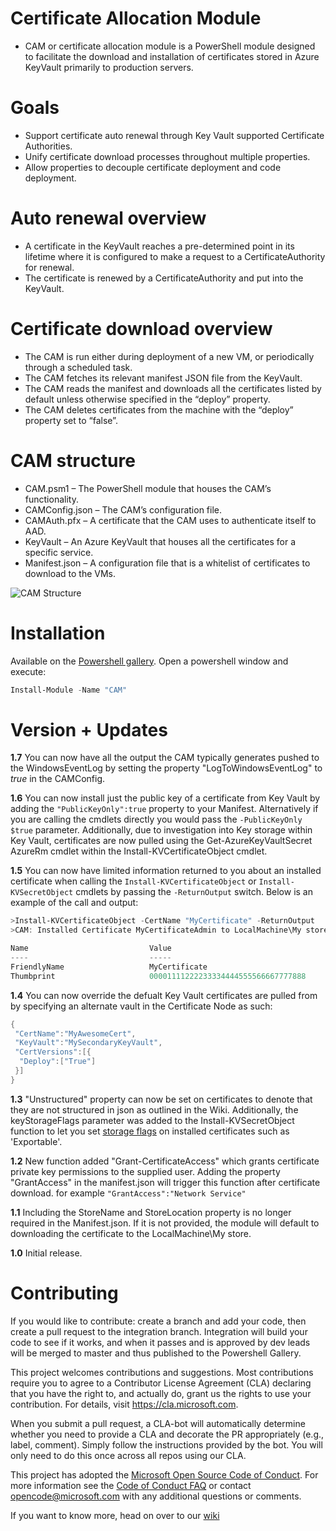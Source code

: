 # Certificate Allocation Module
- CAM or certificate allocation module is a PowerShell module designed to facilitate the download and installation of certificates stored in Azure KeyVault primarily to production servers.

# Goals 
- Support certificate auto renewal through Key Vault supported Certificate Authorities. 
- Unify certificate download processes throughout multiple properties. 
- Allow properties to decouple certificate deployment and code deployment. 

# Auto renewal overview
- A certificate in the KeyVault reaches a pre-determined point in its lifetime where it is configured to make a request to a CertificateAuthority for renewal. 
- The certificate is renewed by a CertificateAuthority and put into the KeyVault.  

# Certificate download overview
- The CAM is run either during deployment of a new VM, or periodically through a scheduled task. 
- The CAM fetches its relevant manifest JSON file from the KeyVault. 
- The CAM reads the manifest and downloads all the certificates listed by default unless otherwise specified in the “deploy” property.  
- The CAM deletes certificates from the machine with the “deploy” property set to “false”. 

# CAM structure
- CAM.psm1 – The PowerShell module that houses the CAM’s functionality. 
- CAMConfig.json – The CAM’s configuration file. 
- CAMAuth.pfx – A certificate that the CAM uses to authenticate itself to AAD. 
- KeyVault – An Azure KeyVault that houses all the certificates for a specific service.  
- Manifest.json – A configuration file that is a whitelist of certificates to download to the VMs. 
 
 ![CAM Structure](https://github.com/Microsoft/CAM/blob/master/CAMStructure.JPG)
 
# Installation
Available on the [Powershell gallery](https://www.powershellgallery.com/packages/CAM). Open a powershell window and execute:
```POWERSHELL
Install-Module -Name "CAM"
```

# Version + Updates
**1.7** You can now have all the output the CAM typically generates pushed to the WindowsEventLog by setting the property "LogToWindowsEventLog" to *true* in the CAMConfig.

**1.6** You can now install just the public key of a certificate from Key Vault by adding the `"PublicKeyOnly":true` property to your Manifest. Alternatively if you are calling the cmdlets directly you would pass the `-PublicKeyOnly $true` parameter. Additionally, due to investigation into Key storage within Key Vault, certificates are now pulled using the Get-AzureKeyVaultSecret AzureRm cmdlet within the Install-KVCertificateObject cmdlet.

**1.5** You can now have limited information returned to you about an installed certificate when calling the `Install-KVCertificateObject` or `Install-KVSecretObject` cmdlets by passing the `-ReturnOutput` switch. Below is an example of the call and output:
```Powershell
>Install-KVCertificateObject -CertName "MyCertificate" -ReturnOutput
>CAM: Installed Certificate MyCertificateAdmin to LocalMachine\My store

Name                           Value
----                           -----
FriendlyName                   MyCertificate
Thumbprint                     00001111222233334444555566667777888
```

**1.4** You can now override the defualt Key Vault certificates are pulled from by specifying an alternate vault in the Certificate Node as such:
```POWERSHELL
{
 "CertName":"MyAwesomeCert",
 "KeyVault":"MySecondaryKeyVault",
 "CertVersions":[{
  "Deploy":["True"]
 }]
}
```

**1.3** "Unstructured" property can now be set on certificates to denote that they are not structured in json as outlined in the Wiki. Additionally, the keyStorageFlags parameter was added to the Install-KVSecretObject function to let you set [storage flags](https://msdn.microsoft.com/en-us/library/system.security.cryptography.x509certificates.x509keystorageflags(v=vs.110).aspx) on installed certificates such as 'Exportable'.

**1.2** New function added "Grant-CertificateAccess" which grants certificate private key permissions to the supplied user. Adding the property "GrantAccess" in the manifest.json will trigger this function after certificate download. for example `"GrantAccess":"Network Service"`

**1.1** Including the StoreName and StoreLocation property is no longer required in the Manifest.json. If it is not provided, the module will default to downloading the certificate to the LocalMachine\My store.

**1.0** Initial release.

# Contributing

If you would like to contribute: create a branch and add your code, then create a pull request to the integration branch. Integration will build your code to see if it works, and when it passes and is approved by dev leads will be merged to master and thus published to the Powershell Gallery. 

This project welcomes contributions and suggestions.  Most contributions require you to agree to a
Contributor License Agreement (CLA) declaring that you have the right to, and actually do, grant us
the rights to use your contribution. For details, visit https://cla.microsoft.com.

When you submit a pull request, a CLA-bot will automatically determine whether you need to provide
a CLA and decorate the PR appropriately (e.g., label, comment). Simply follow the instructions
provided by the bot. You will only need to do this once across all repos using our CLA.

This project has adopted the [Microsoft Open Source Code of Conduct](https://opensource.microsoft.com/codeofconduct/).
For more information see the [Code of Conduct FAQ](https://opensource.microsoft.com/codeofconduct/faq/) or
contact [opencode@microsoft.com](mailto:opencode@microsoft.com) with any additional questions or comments.

If you want to know more, head on over to our [wiki](https://github.com/Microsoft/CAM/wiki)
